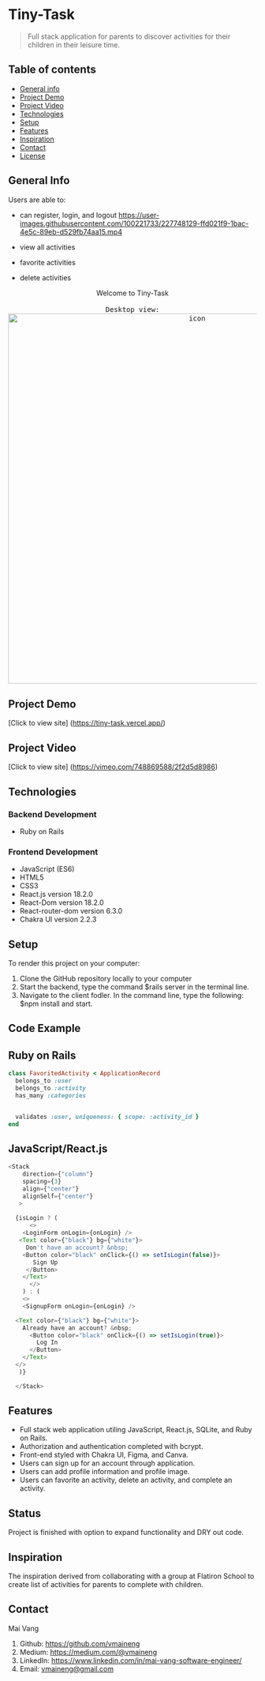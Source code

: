 # Tiny-Task
>Full stack application for parents to discover activities for their children in their leisure time.

## Table of contents
* [General info](#general-info)
* [Project Demo](#project-demo)
* [Project Video](#project-video)
* [Technologies](#technologies)
* [Setup](#setup)
* [Features](#features)
* [Inspiration](#inspiration)
* [Contact](#contact)
* [License](#license)

## General Info
Users are able to:

- can register, login, and logout
https://user-images.githubusercontent.com/100221733/227748129-ffd021f9-1bac-4e5c-89eb-d529fb74aa15.mp4


- view all activities
- favorite activities
- delete activities

<div align="center">Welcome to Tiny-Task </div>
<br/>
<div align="center">
<kbd>
Desktop view:
<img width="750" alt="icon" src="https://user-images.githubusercontent.com/100221733/209723557-88f1d97a-4d76-469c-9fb5-f80e59c1d249.png">
</kbd>
</div>

## Project Demo
[Click to view site] (https://tiny-task.vercel.app/)

## Project Video
[Click to view site] (https://vimeo.com/748869588/2f2d5d8986)

## Technologies
### Backend Development 
* Ruby on Rails

### Frontend Development 
* JavaScript (ES6)
* HTML5
* CSS3
* React.js version 18.2.0
* React-Dom version 18.2.0
* React-router-dom version 6.3.0
* Chakra UI version 2.2.3

## Setup
To render this project on your computer:
1. Clone the GitHub repository locally to your computer
2. Start the backend, type the command $rails server in the terminal line.
3. Navigate to the client fodler. In the command line, type the following:
$npm install and start. 


## Code Example
## Ruby on Rails

```ruby
class FavoritedActivity < ApplicationRecord
  belongs_to :user
  belongs_to :activity
  has_many :categories


  validates :user, uniqueness: { scope: :activity_id }
end
```

## JavaScript/React.js

```js
<Stack
    direction={"column"}
    spacing={3}
    align={"center"}
    alignSelf={"center"}
   >
           
  {isLogin ? (
      <>
    <LoginForm onLogin={onLogin} />
   <Text color={"black"} bg={"white"}>
     Don't have an account? &nbsp;
    <Button color="black" onClick={() => setIsLogin(false)}>
       Sign Up
     </Button>
    </Text>
      </>
    ) : (
    <>
    <SignupForm onLogin={onLogin} />

  <Text color={"black"} bg={"white"}>
    Already have an account? &nbsp;
      <Button color="black" onClick={() => setIsLogin(true)}>
        Log In
      </Button>
    </Text>
  </>
   )}

  </Stack>
```

## Features

* Full stack web application utiling JavaScript, React.js, SQLite, and Ruby on Rails.
* Authorization and authentication completed with bcrypt.
* Front-end styled with Chakra UI, Figma, and Canva.
* Users can sign up for an account through application.
* Users can add profile information and profile image.
* Users can favorite an activity, delete an activity, and complete an activity.


## Status

Project is finished with option to expand functionality and DRY out code.

## Inspiration

The inspiration derived from collaborating with a group at Flatiron School to create list of activities for parents to complete with children.

## Contact
Mai Vang

1. Github: https://github.com/vmaineng
2. Medium: https://medium.com/@vmaineng
3. LinkedIn: https://www.linkedin.com/in/mai-vang-software-engineer/
4. Email: vmaineng@gmail.com
